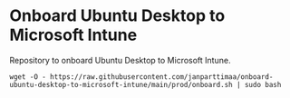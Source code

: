 # Onboard Ubuntu Desktop to Microsoft Intune
Repository to onboard Ubuntu Desktop to Microsoft Intune.
 
```
wget -O - https://raw.githubusercontent.com/janparttimaa/onboard-ubuntu-desktop-to-microsoft-intune/main/prod/onboard.sh | sudo bash
```
